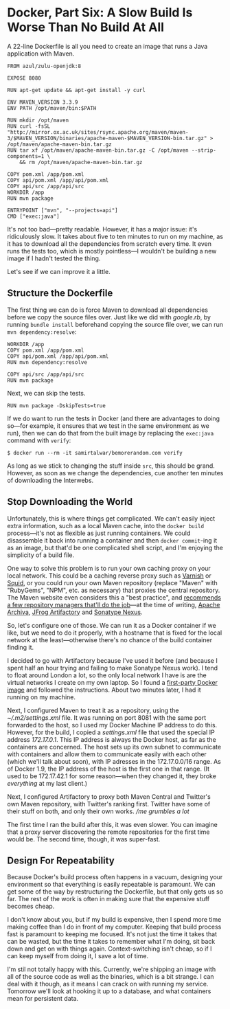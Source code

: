 # Docker, Part Six: A Slow Build Is Worse Than No Build At All

A 22-line Dockerfile is all you need to create an image that runs a Java application with Maven.

    FROM azul/zulu-openjdk:8

    EXPOSE 8080

    RUN apt-get update && apt-get install -y curl

    ENV MAVEN_VERSION 3.3.9
    ENV PATH /opt/maven/bin:$PATH

    RUN mkdir /opt/maven
    RUN curl -fsSL "http://mirror.ox.ac.uk/sites/rsync.apache.org/maven/maven-3/$MAVEN_VERSION/binaries/apache-maven-$MAVEN_VERSION-bin.tar.gz" > /opt/maven/apache-maven-bin.tar.gz
    RUN tar xf /opt/maven/apache-maven-bin.tar.gz -C /opt/maven --strip-components=1 \
        && rm /opt/maven/apache-maven-bin.tar.gz

    COPY pom.xml /app/pom.xml
    COPY api/pom.xml /app/api/pom.xml
    COPY api/src /app/api/src
    WORKDIR /app
    RUN mvn package

    ENTRYPOINT ["mvn", "--projects=api"]
    CMD ["exec:java"]

It's not too bad—pretty readable. However, it has a major issue: it's ridiculously slow. It takes about five to ten minutes to run on my machine, as it has to download all the dependencies from scratch every time. It even runs the tests too, which is mostly pointless—I wouldn't be building a new image if I hadn't tested the thing.

Let's see if we can improve it a little.

## Structure the Dockerfile

The first thing we can do is force Maven to download all dependencies before we copy the source files over. Just like we did with *google.rb*, by running `bundle install` beforehand copying the source file over, we can run `mvn dependency:resolve`:

    WORKDIR /app
    COPY pom.xml /app/pom.xml
    COPY api/pom.xml /app/api/pom.xml
    RUN mvn dependency:resolve

    COPY api/src /app/api/src
    RUN mvn package

Next, we can skip the tests.

    RUN mvn package -DskipTests=true

If we do want to run the tests in Docker (and there are advantages to doing so—for example, it ensures that we test in the same environment as we run), then we can do that from the built image by replacing the `exec:java` command with `verify`:

    $ docker run --rm -it samirtalwar/bemorerandom.com verify

As long as we stick to changing the stuff inside `src`, this should be grand. However, as soon as we change the dependencies, cue another ten minutes of downloading the Interwebs.

## Stop Downloading the World

Unfortunately, this is where things get complicated. We can't easily inject extra information, such as a local Maven cache, into the `docker build` process—it's not as flexible as just running containers. We could disassemble it back into running a container and then `docker commit`-ing it as an image, but that'd be one complicated shell script, and I'm enjoying the simplicity of a build file.

One way to solve this problem is to run your own caching proxy on your local network. This could be a caching reverse proxy such as [Varnish][] or [Squid][], or you could run your own Maven repository (replace "Maven" with "RubyGems", "NPM", etc. as necessary) that proxies the central repository. The Maven website even considers this a "best practice", and [recommends a few repository managers that'll do the job][Maven - Repository Management]—at the time of writing, [Apache Archiva][], [JFrog Artifactory][] and [Sonatype Nexus][].

[Squid]: http://www.squid-cache.org/
[Varnish]: https://www.varnish-cache.org/
[Maven - Repository Management]: https://maven.apache.org/repository-management.html
[Apache Archiva]: https://archiva.apache.org/
[JFrog Artifactory]: https://www.jfrog.com/open-source/
[Sonatype Nexus]: http://www.sonatype.org/nexus/go/

So, let's configure one of those. We can run it as a Docker container if we like, but we need to do it properly, with a hostname that is fixed for the local network at the least—otherwise there's no chance of the build container finding it.

I decided to go with Artifactory because I've used it before (and because I spent half an hour trying and failing to make Sonatype Nexus work). I tend to float around London a lot, so the only local network I have is are the virtual networks I create on my own laptop. So I found a [first-party Docker image][Artifactory: Running with Docker] and followed the instructions. About two minutes later, I had it running on my machine.

[Artifactory: Running with Docker]: https://www.jfrog.com/confluence/display/RTF/Running+with+Docker

Next, I configured Maven to treat it as a repository, using the *~/.m2/settings.xml* file. It was running on port 8081 with the same port forwarded to the host, so I used my Docker Machine IP address to do this. However, for the build, I copied a *settings.xml* file that used the special IP address *172.17.0.1*. This IP address is always the Docker host, as far as the containers are concerned. The host sets up its own subnet to communicate with containers and allow them to communicate easily with each other (which we'll talk about soon), with IP adresses in the 172.17.0.0/16 range. As of Docker 1.9, the IP address of the host is the first one in that range. (It used to be 172.17.42.1 for some reason—when they changed it, they broke *everything* at my last client.)

Next, I configured Artifactory to proxy both Maven Central and Twitter's own Maven repository, with Twitter's ranking first. Twitter have some of their stuff on both, and only their own works. */me grumbles a lot*

The first time I ran the build after this, it was even slower. You can imagine that a proxy server discovering the remote repositories for the first time would be. The second time, though, it was super-fast.

## Design For Repeatability

Because Docker's build process often happens in a vacuum, designing your environment so that everything is easily repeatable is paramount. We can get some of the way by restructuring the Dockerfile, but that only gets us so far. The rest of the work is often in making sure that the expensive stuff becomes cheap.

I don't know about you, but if my build is expensive, then I spend more time making coffee than I do in front of my computer. Keeping that build process fast is paramount to keeping me focused. It's not just the time it takes that can be wasted, but the time it takes to remember what I'm doing, sit back down and get on with things again. Context-switching isn't cheap, so if I can keep myself from doing it, I save a lot of time.

I'm stil not totally happy with this. Currently, we're shipping an image with all of the source code as well as the binaries, which is a bit strange. I can deal with it though, as it means I can crack on with running my service. Tomorrow we'll look at hooking it up to a database, and what containers mean for persistent data.
